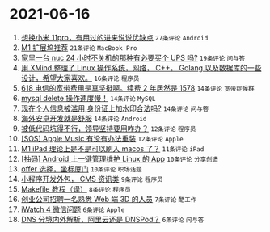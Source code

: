 # 2021-06-16

1. [想换小米 11pro，有用过的进来说说优缺点](https://www.v2ex.com/t/783663) `27条评论` `Android`
1. [M1 扩展坞推荐](https://www.v2ex.com/t/783638) `21条评论` `MacBook Pro`
1. [家里一台 nuc 24 小时不关机的那种有必要买个 UPS 吗?](https://www.v2ex.com/t/783637) `19条评论` `问与答`
1. [用 XMind 整理了 Linux 操作系统，网络， C++， Golang 以及数据库的一些设计，希望大家喜欢。](https://www.v2ex.com/t/783649) `16条评论` `程序员`
1. [618 电信的宽带费用是真坚挺啊。续费 2 年居然是 1578](https://www.v2ex.com/t/783680) `14条评论` `宽带症候群`
1. [mysql delete 操作速度慢！](https://www.v2ex.com/t/783664) `14条评论` `MySQL`
1. [现在个人信息被滥用,身份证上加水印合法吗?](https://www.v2ex.com/t/783639) `14条评论` `问与答`
1. [海外安卓开发就是舒服](https://www.v2ex.com/t/783635) `14条评论` `Android`
1. [被低代码坑得不行，领导坚持要用咋办？](https://www.v2ex.com/t/783675) `12条评论` `程序员`
1. [[SOS] Apple Music 有没有办法重装](https://www.v2ex.com/t/783630) `12条评论` `Apple`
1. [M1 iPad 理论上是不是可以刷入 macos 了？](https://www.v2ex.com/t/783673) `11条评论` `iPad`
1. [[抽码] Android 上一键管理维护 Linux 的 App](https://www.v2ex.com/t/783655) `10条评论` `分享创造`
1. [offer 选择，坐标厦门](https://www.v2ex.com/t/783631) `10条评论` `职场话题`
1. [小程序开发外包， CMS 资讯类](https://www.v2ex.com/t/783636) `9条评论` `程序员`
1. [Makefile 教程（译）](https://www.v2ex.com/t/783648) `8条评论` `程序员`
1. [创业公司招聘一名熟悉 Web 端 3D 的人员](https://www.v2ex.com/t/783632) `7条评论` `酷工作`
1. [iWatch 4 微信问题](https://www.v2ex.com/t/783660) `6条评论` `Apple`
1. [DNS 分境内外解析，阿里云还是 DNSPod？](https://www.v2ex.com/t/783653) `6条评论` `问与答`
